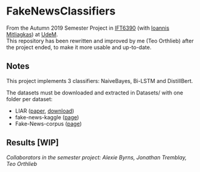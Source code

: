 # FakeNewsClassifiers
From the Autumn 2019 Semester Project in [IFT6390](https://admission.umontreal.ca/en/cours-et-horaires/cours/ift-6390/) 
(with [Ioannis Mitliagkas](http://mitliagkas.github.io/)) at [UdeM](https://www.umontreal.ca/).  
This repository has been rewritten and improved by me (Teo Orthlieb) after the project ended, 
to make it more usable and up-to-date.  

## Notes
This project implements 3 classifiers: NaiveBayes, Bi-LSTM and DistillBert.

The datasets must be downloaded and extracted in Datasets/ with one folder per dataset:
 - LIAR ([paper](https://sites.cs.ucsb.edu/~william/papers/acl2017.pdf), [download](https://sites.cs.ucsb.edu/~william/data/liar_dataset.zip))
 - fake-news-kaggle ([page](https://www.kaggle.com/c/fake-news/data))
 - Fake-News-corpus ([page](https://github.com/several27/FakeNewsCorpus))

## Results [WIP]  


*Collaborators in the semester project: Alexie Byrns, Jonathan Tremblay, Teo Orthlieb*
